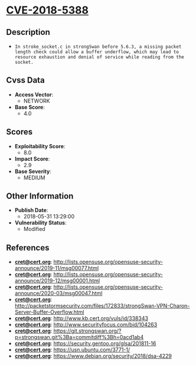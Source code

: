 
# [CVE-2018-5388](http://lists.opensuse.org/opensuse-security-announce/2019-11/msg00077.html)

## Description

- `In stroke_socket.c in strongSwan before 5.6.3, a missing packet length check could allow a buffer underflow, which may lead to resource exhaustion and denial of service while reading from the socket.`

## Cvss Data

- **Access Vector**:
  - NETWORK
- **Base Score**:
  - 4.0

## Scores

- **Exploitability Score**:
  - 8.0
- **Impact Score**:
  - 2.9
- **Base Severity**:
  - MEDIUM

## Other Information

- **Publish Date**:
  - 2018-05-31 13:29:00
- **Vulnerability Status**:
  - Modified

## References

- **cret@cert.org**: http://lists.opensuse.org/opensuse-security-announce/2019-11/msg00077.html
- **cret@cert.org**: http://lists.opensuse.org/opensuse-security-announce/2019-12/msg00001.html
- **cret@cert.org**: http://lists.opensuse.org/opensuse-security-announce/2020-03/msg00047.html
- **cret@cert.org**: http://packetstormsecurity.com/files/172833/strongSwan-VPN-Charon-Server-Buffer-Overflow.html
- **cret@cert.org**: http://www.kb.cert.org/vuls/id/338343
- **cret@cert.org**: http://www.securityfocus.com/bid/104263
- **cret@cert.org**: https://git.strongswan.org/?p=strongswan.git%3Ba=commitdiff%3Bh=0acd1ab4
- **cret@cert.org**: https://security.gentoo.org/glsa/201811-16
- **cret@cert.org**: https://usn.ubuntu.com/3771-1/
- **cret@cert.org**: https://www.debian.org/security/2018/dsa-4229
